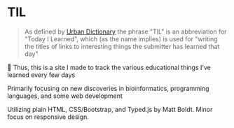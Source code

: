 # TIL
> As defined by [Urban Dictionary](https://www.urbandictionary.com/define.php?term=TIL) the phrase "TIL" is an abbreviation for "Today I Learned", which (as the name implies) is used for "writing the titles of links to interesting things the submitter has learned that day"

🧠 Thus, this is a site I made to track the various educational things I've learned every few days 


Primarily focusing on new discoveries in bioinformatics, programming languages, and some web development

Utilizing plain HTML, CSS/Bootstrap, and Typed.js by Matt Boldt. Minor focus on responsive design. 
